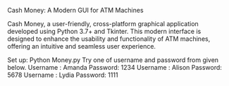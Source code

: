 Cash Money: A Modern GUI for ATM Machines

Cash Money, a user-friendly, cross-platform graphical application developed using Python 3.7+ and Tkinter. This modern interface is designed to enhance the usability and functionality of ATM machines, offering an intuitive and seamless user experience.

Set up: Python Money.py
Try one of username and password from given below.
Username : Amanda   Password: 1234
Username : Alison   Password: 5678
Username : Lydia   Password: 1111
